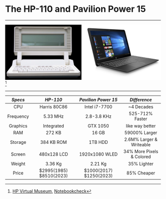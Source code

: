 # The HP-110 and Pavilion Power 15
___
![words](110-p15.PNG)
[^1]
___
| *Specs* | *HP-110* | *Pavilion Power 15* | *Difference* |
| :-----: | :------: | :-----------------: | :----------: |
| CPU | Harris 80C86 | Intel i7-7700 | ~4 Decades |
| Frequency | 5.33 MHz | 2.8-3.8 KHz | 525-712% Faster |
| Graphics | Integrated | GTX 1050 | like way better |
| RAM | 272 KB | 16 GB | 59000% Larger |
| Storage | 384 KB ROM | 1TB HDD | 2.6M% Larger & Writeable |
| Screen | 480x128 LCD | 1920x1080 WLED | 34% More Pixels & Colored | 
| Weight | 3.36 Kg | 2.21 Kg | 35% Lighter | 
| Price | $2995(1985) $8510(2023) | $1000(2017) $1250(2023) | 85% Cheaper |

[^1]: [HP Virtual Museum](https://www.hp.com/hpinfo/abouthp/histnfacts/museum/personalsystems/0036/0036sixviews.html), [Notebookcheck](https://www.notebookcheck.net/HP-Pavilion-Power-15-cb061nd.245640.0.html)
